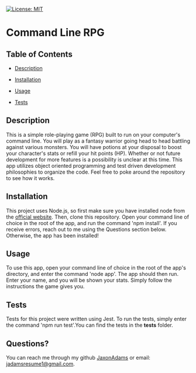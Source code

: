 
[![License: MIT](https://img.shields.io/badge/License-MIT-yellow.svg)](https://opensource.org/licenses/MIT)
# Command Line RPG
## Table of Contents
 - [Description](#description)
 - [Installation](#installation)
 - [Usage](#usage)

 - [Tests](#tests)


## Description
This is a simple role-playing game (RPG) built to run on your computer's command line. You will play as a fantasy warrior going head to head battling against various monsters. You will have potions at your disposal to boost your character's stats or refill your hit points (HP). Whether or not future development for more features is a possibility is unclear at this time. This app utilizes object oriented programming and test driven development philosophies to organize the code. Feel free to poke around the repository to see how it works. 
    

## Installation
This project uses Node.js, so first make sure you have installed node from the [official website](https://nodejs.org). Then, clone this repository. Open your command line of choice in the root of the app, and run the command 'npm install'. If you receive errors, reach out to me using the Questions section below. Otherwise, the app has been installed!
    

## Usage
To use this app, open your command line of choice in the root of the app's directory, and enter the command 'node app'. The app should then run. Enter your name, and you will be shown your stats. Simply follow the instructions the game gives you.
    


## Tests
Tests for this project were written using Jest. To run the tests, simply enter the command 'npm run test'.You can find the tests in the __tests__ folder.
    

## Questions?
You can reach me through my github [JaxonAdams](https://github.com/JaxonAdams) or email: jadamsresume1@gmail.com.
